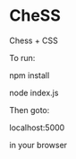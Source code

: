 # CheSS
Chess + CSS

To run:

npm install

node index.js

Then goto: 

localhost:5000 

in your browser

